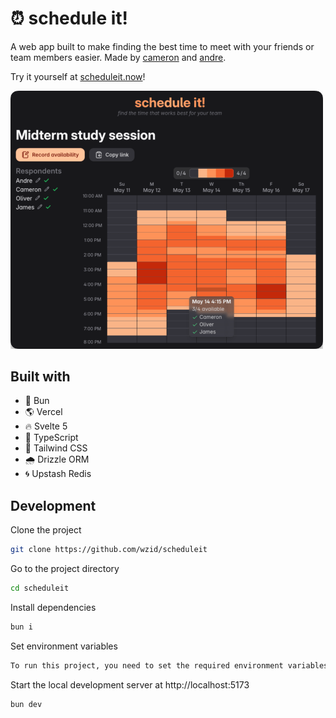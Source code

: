 # ⏰ schedule it!

A web app built to make finding the best time to meet with your friends or team members easier. Made by [cameron](https://github.com/wzid) and [andre](https://github.com/aelew).

Try it yourself at [scheduleit.now](https://scheduleit.now)!

<img src="./static/images/preview.png" alt="Preview" width="500" />

## Built with

- 🥟 Bun
- 🌎 Vercel
- 🔥 Svelte 5
- 🧩 TypeScript
- 🎨 Tailwind CSS
- 🌧️ Drizzle ORM
- 🌀 Upstash Redis

## Development

Clone the project

```bash
git clone https://github.com/wzid/scheduleit
```

Go to the project directory

```bash
cd scheduleit
```

Install dependencies

```bash
bun i
```

Set environment variables

```bash
To run this project, you need to set the required environment variables. Copy `.env.example` into a new file called `.env` and fill in the values.
```

Start the local development server at http://localhost:5173

```bash
bun dev
```
